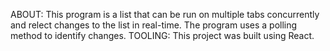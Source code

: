 ABOUT:
This program is a list that can be run on multiple tabs concurrently and relect changes to the list in real-time. The program
uses a polling method to identify changes.
TOOLING:
This project was built using React.
